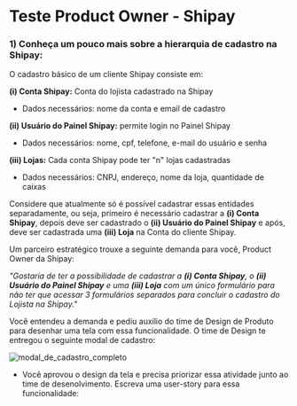 # Teste Product Owner - Shipay

### 1) Conheça um pouco mais sobre a hierarquia de cadastro na Shipay:

O cadastro básico de um cliente Shipay consiste em:

**(i)   Conta Shipay:** Conta do lojista cadastrado na Shipay 
 - Dados necessários: nome da conta e email de cadastro

**(ii)  Usuário do Painel Shipay:** permite login no Painel Shipay
- Dados necessários: nome, cpf, telefone, e-mail do usuário e senha

**(iii) Lojas:** Cada conta Shipay pode ter "n" lojas cadastradas
- Dados necessários: CNPJ, endereço, nome da loja, quantidade de caixas

Considere que atualmente só é possível cadastrar essas entidades separadamente, ou seja, primeiro é necessário cadastrar a **(i) Conta Shipay**, depois deve ser cadastrado o **(ii) Usuário do Painel Shipay** e após, deve ser cadastrada uma **(iii) Loja** na Conta do cliente Shipay. 

Um parceiro estratégico trouxe a seguinte demanda para você, Product Owner da Shipay:

*"Gostaria de ter a possibilidade de cadastrar a **(i) Conta Shipay**, o **(ii) Usuário do Painel Shipay** e uma **(iii) Loja** com um único formulário para não ter que acessar 3 formulários separados para concluir o cadastro do Lojista na Shipay."*

Você entendeu a demanda e pediu auxílio do time de Design de Produto para desenhar uma tela com essa funcionalidade. O time de Design te entregou o seguinte modal de cadastro:

![modal_de_cadastro_completo](https://user-images.githubusercontent.com/59707512/137926227-831000a7-ae66-4b34-80d3-d45fda7f909f.png)

- Você aprovou o design da tela e precisa priorizar essa atividade junto ao time de desenolvimento. Escreva uma user-story para essa funcionalidade:

